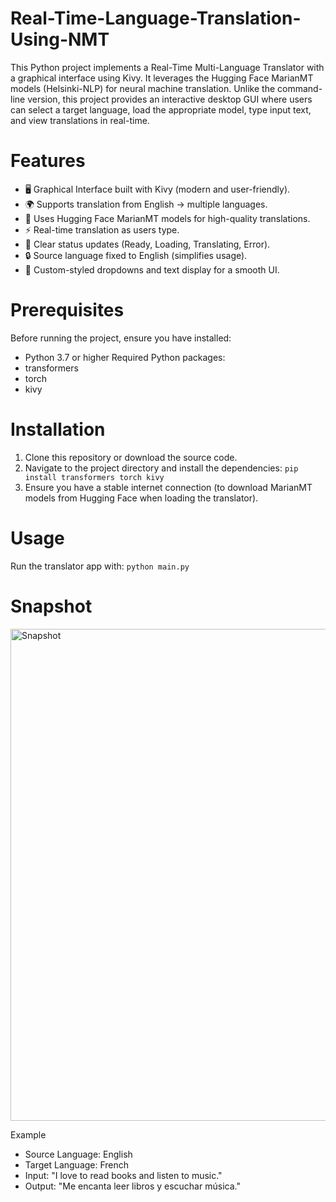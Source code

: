 # Real-Time-Language-Translation-Using-NMT
This Python project implements a Real-Time Multi-Language Translator with a graphical interface using Kivy. It leverages the Hugging Face MarianMT models (Helsinki-NLP) for neural machine translation. Unlike the command-line version, this project provides an interactive desktop GUI where users can select a target language, load the appropriate model, type input text, and view translations in real-time.

# Features
* 🖥️ Graphical Interface built with Kivy (modern and user-friendly).
* 🌍 Supports translation from English → multiple languages.
* 🚀 Uses Hugging Face MarianMT models for high-quality translations.
* ⚡ Real-time translation as users type.
* 🔧 Clear status updates (Ready, Loading, Translating, Error).
* 🔒 Source language fixed to English (simplifies usage).
* 🎨 Custom-styled dropdowns and text display for a smooth UI.

# Prerequisites
Before running the project, ensure you have installed:
* Python 3.7 or higher
Required Python packages:
* transformers
* torch
* kivy

# Installation
1. Clone this repository or download the source code.
2. Navigate to the project directory and install the dependencies:
```pip install transformers torch kivy```
3. Ensure you have a stable internet connection (to download MarianMT models from Hugging Face when loading the translator).

# Usage
Run the translator app with:
```python main.py```

# Snapshot
<img width="1002" height="787" alt="Snapshot" src="https://github.com/user-attachments/assets/cc09e37f-081a-4d02-86b2-d81990894317" />

Example

* Source Language: English
* Target Language: French
* Input: "I love to read books and listen to music."
* Output: "Me encanta leer libros y escuchar música."
